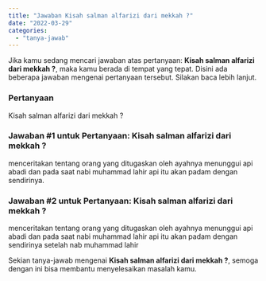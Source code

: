 ```yaml
---
title: "Jawaban Kisah salman alfarizi dari mekkah ?"
date: "2022-03-29"
categories: 
  - "tanya-jawab"
---
```


Jika kamu sedang mencari jawaban atas pertanyaan: **Kisah salman alfarizi dari mekkah ?**, maka kamu berada di tempat yang tepat. Disini ada beberapa jawaban mengenai pertanyaan tersebut. Silakan baca lebih lanjut.

### Pertanyaan

Kisah salman alfarizi dari mekkah ?

### Jawaban #1 untuk Pertanyaan: Kisah salman alfarizi dari mekkah ?

menceritakan tentang orang yang ditugaskan oleh ayahnya menunggui api abadi dan pada saat nabi muhammad lahir api itu akan padam dengan sendirinya.  

### Jawaban #2 untuk Pertanyaan: Kisah salman alfarizi dari mekkah ?

menceritakan tentang orang yang ditugaskan oleh ayahnya menunggui api abadi dan pada saat nabi muhammad lahir api itu akan padam dengan sendirinya setelah nab muhammad lahir  

Sekian tanya-jawab mengenai **Kisah salman alfarizi dari mekkah ?**, semoga dengan ini bisa membantu menyelesaikan masalah kamu.
